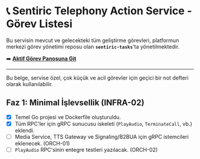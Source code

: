 # 📞 Sentiric Telephony Action Service - Görev Listesi

Bu servisin mevcut ve gelecekteki tüm geliştirme görevleri, platformun merkezi görev yönetimi reposu olan **`sentiric-tasks`**'ta yönetilmektedir.

➡️ **[Aktif Görev Panosuna Git](https://github.com/sentiric/sentiric-tasks/blob/main/TASKS.md)**

---
Bu belge, servise özel, çok küçük ve acil görevler için geçici bir not defteri olarak kullanılabilir.

## Faz 1: Minimal İşlevsellik (INFRA-02)
- [x] Temel Go projesi ve Dockerfile oluşturuldu.
- [x] Tüm RPC'ler için gRPC sunucusu iskeleti (`PlayAudio`, `TerminateCall`, vb.) eklendi.
- [ ] Media Service, TTS Gateway ve Signaling/B2BUA için gRPC istemcileri eklenecek. (ORCH-01)
- [ ] `PlayAudio` RPC'sinin entegre testleri yazılacak. (ORCH-02)